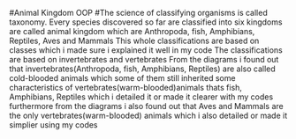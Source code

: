 #Animal Kingdom OOP
#The science of classifying organisms is called taxonomy. Every species discovered so far are classified into six kingdoms are called animal kingdom which are Anthropoda, fish, Amphibians, Reptiles, Aves and Mammals
This whole classifications are based on classes which i made sure i explained it well in my code
The classifications are based on invertebrates and vertebrates
From the diagrams i found out that invertebrates(Anthropoda, fish, Amphibians, Reptiles) are also called cold-blooded animals which some of them still inherited some characteristics of vertebrates(warm-blooded)animals thats fish, Amphibians, Reptiles which i detailed it or made it clearer with my codes
furthermore from the diagrams i also found out that Aves and Mammals are the only vertebrates(warm-blooded) animals which i also detailed or made it simplier using my codes
